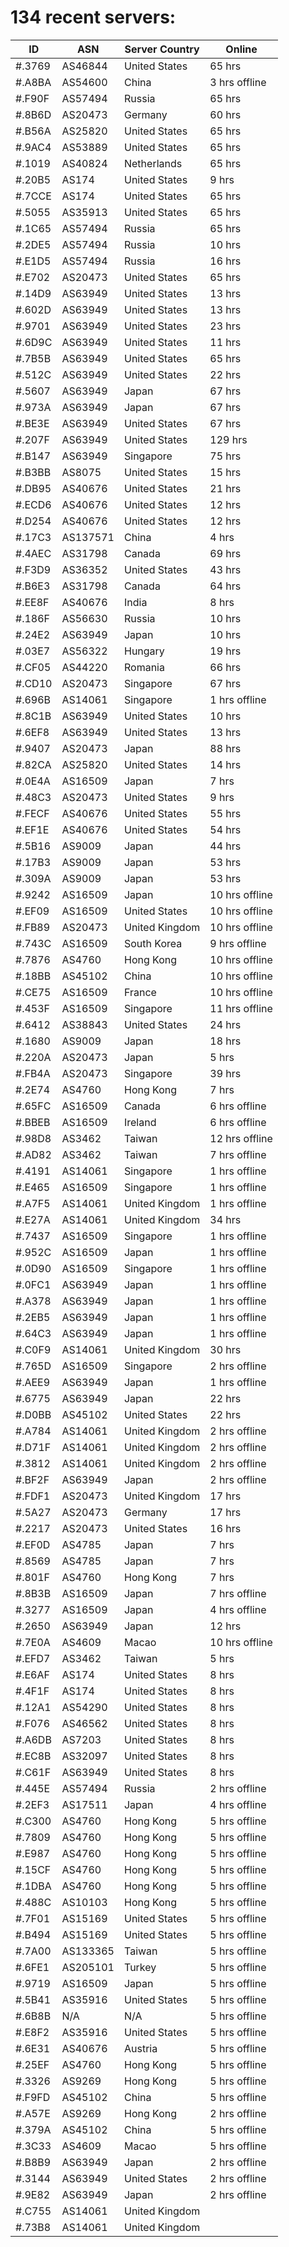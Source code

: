 # 134 recent servers:

| ID | ASN | Server Country | Online |
| ------ | ------ | ------ | ------ |
| #.3769 | AS46844 | United States | 65 hrs |
| #.A8BA | AS54600 | China | 3 hrs offline |
| #.F90F | AS57494 | Russia | 65 hrs |
| #.8B6D | AS20473 | Germany | 60 hrs |
| #.B56A | AS25820 | United States | 65 hrs |
| #.9AC4 | AS53889 | United States | 65 hrs |
| #.1019 | AS40824 | Netherlands | 65 hrs |
| #.20B5 | AS174 | United States | 9 hrs |
| #.7CCE | AS174 | United States | 65 hrs |
| #.5055 | AS35913 | United States | 65 hrs |
| #.1C65 | AS57494 | Russia | 65 hrs |
| #.2DE5 | AS57494 | Russia | 10 hrs |
| #.E1D5 | AS57494 | Russia | 16 hrs |
| #.E702 | AS20473 | United States | 65 hrs |
| #.14D9 | AS63949 | United States | 13 hrs |
| #.602D | AS63949 | United States | 13 hrs |
| #.9701 | AS63949 | United States | 23 hrs |
| #.6D9C | AS63949 | United States | 11 hrs |
| #.7B5B | AS63949 | United States | 65 hrs |
| #.512C | AS63949 | United States | 22 hrs |
| #.5607 | AS63949 | Japan | 67 hrs |
| #.973A | AS63949 | Japan | 67 hrs |
| #.BE3E | AS63949 | United States | 67 hrs |
| #.207F | AS63949 | United States | 129 hrs |
| #.B147 | AS63949 | Singapore | 75 hrs |
| #.B3BB | AS8075 | United States | 15 hrs |
| #.DB95 | AS40676 | United States | 21 hrs |
| #.ECD6 | AS40676 | United States | 12 hrs |
| #.D254 | AS40676 | United States | 12 hrs |
| #.17C3 | AS137571 | China | 4 hrs |
| #.4AEC | AS31798 | Canada | 69 hrs |
| #.F3D9 | AS36352 | United States | 43 hrs |
| #.B6E3 | AS31798 | Canada | 64 hrs |
| #.EE8F | AS40676 | India | 8 hrs |
| #.186F | AS56630 | Russia | 10 hrs |
| #.24E2 | AS63949 | Japan | 10 hrs |
| #.03E7 | AS56322 | Hungary | 19 hrs |
| #.CF05 | AS44220 | Romania | 66 hrs |
| #.CD10 | AS20473 | Singapore | 67 hrs |
| #.696B | AS14061 | Singapore | 1 hrs offline |
| #.8C1B | AS63949 | United States | 10 hrs |
| #.6EF8 | AS63949 | United States | 13 hrs |
| #.9407 | AS20473 | Japan | 88 hrs |
| #.82CA | AS25820 | United States | 14 hrs |
| #.0E4A | AS16509 | Japan | 7 hrs |
| #.48C3 | AS20473 | United States | 9 hrs |
| #.FECF | AS40676 | United States | 55 hrs |
| #.EF1E | AS40676 | United States | 54 hrs |
| #.5B16 | AS9009 | Japan | 44 hrs |
| #.17B3 | AS9009 | Japan | 53 hrs |
| #.309A | AS9009 | Japan | 53 hrs |
| #.9242 | AS16509 | Japan | 10 hrs offline |
| #.EF09 | AS16509 | United States | 10 hrs offline |
| #.FB89 | AS20473 | United Kingdom | 10 hrs offline |
| #.743C | AS16509 | South Korea | 9 hrs offline |
| #.7876 | AS4760 | Hong Kong | 10 hrs offline |
| #.18BB | AS45102 | China | 10 hrs offline |
| #.CE75 | AS16509 | France | 10 hrs offline |
| #.453F | AS16509 | Singapore | 11 hrs offline |
| #.6412 | AS38843 | United States | 24 hrs |
| #.1680 | AS9009 | Japan | 18 hrs |
| #.220A | AS20473 | Japan | 5 hrs |
| #.FB4A | AS20473 | Singapore | 39 hrs |
| #.2E74 | AS4760 | Hong Kong | 7 hrs |
| #.65FC | AS16509 | Canada | 6 hrs offline |
| #.BBEB | AS16509 | Ireland | 6 hrs offline |
| #.98D8 | AS3462 | Taiwan | 12 hrs offline |
| #.AD82 | AS3462 | Taiwan | 7 hrs offline |
| #.4191 | AS14061 | Singapore | 1 hrs offline |
| #.E465 | AS16509 | Singapore | 1 hrs offline |
| #.A7F5 | AS14061 | United Kingdom | 1 hrs offline |
| #.E27A | AS14061 | United Kingdom | 34 hrs |
| #.7437 | AS16509 | Singapore | 1 hrs offline |
| #.952C | AS16509 | Japan | 1 hrs offline |
| #.0D90 | AS16509 | Singapore | 1 hrs offline |
| #.0FC1 | AS63949 | Japan | 1 hrs offline |
| #.A378 | AS63949 | Japan | 1 hrs offline |
| #.2EB5 | AS63949 | Japan | 1 hrs offline |
| #.64C3 | AS63949 | Japan | 1 hrs offline |
| #.C0F9 | AS14061 | United Kingdom | 30 hrs |
| #.765D | AS16509 | Singapore | 2 hrs offline |
| #.AEE9 | AS63949 | Japan | 1 hrs offline |
| #.6775 | AS63949 | Japan | 22 hrs |
| #.D0BB | AS45102 | United States | 22 hrs |
| #.A784 | AS14061 | United Kingdom | 2 hrs offline |
| #.D71F | AS14061 | United Kingdom | 2 hrs offline |
| #.3812 | AS14061 | United Kingdom | 2 hrs offline |
| #.BF2F | AS63949 | Japan | 2 hrs offline |
| #.FDF1 | AS20473 | United Kingdom | 17 hrs |
| #.5A27 | AS20473 | Germany | 17 hrs |
| #.2217 | AS20473 | United States | 16 hrs |
| #.EF0D | AS4785 | Japan | 7 hrs |
| #.8569 | AS4785 | Japan | 7 hrs |
| #.801F | AS4760 | Hong Kong | 7 hrs |
| #.8B3B | AS16509 | Japan | 7 hrs offline |
| #.3277 | AS16509 | Japan | 4 hrs offline |
| #.2650 | AS63949 | Japan | 12 hrs |
| #.7E0A | AS4609 | Macao | 10 hrs offline |
| #.EFD7 | AS3462 | Taiwan | 5 hrs |
| #.E6AF | AS174 | United States | 8 hrs |
| #.4F1F | AS174 | United States | 8 hrs |
| #.12A1 | AS54290 | United States | 8 hrs |
| #.F076 | AS46562 | United States | 8 hrs |
| #.A6DB | AS7203 | United States | 8 hrs |
| #.EC8B | AS32097 | United States | 8 hrs |
| #.C61F | AS63949 | United States | 8 hrs |
| #.445E | AS57494 | Russia | 2 hrs offline |
| #.2EF3 | AS17511 | Japan | 4 hrs offline |
| #.C300 | AS4760 | Hong Kong | 5 hrs offline |
| #.7809 | AS4760 | Hong Kong | 5 hrs offline |
| #.E987 | AS4760 | Hong Kong | 5 hrs offline |
| #.15CF | AS4760 | Hong Kong | 5 hrs offline |
| #.1DBA | AS4760 | Hong Kong | 5 hrs offline |
| #.488C | AS10103 | Hong Kong | 5 hrs offline |
| #.7F01 | AS15169 | United States | 5 hrs offline |
| #.B494 | AS15169 | United States | 5 hrs offline |
| #.7A00 | AS133365 | Taiwan | 5 hrs offline |
| #.6FE1 | AS205101 | Turkey | 5 hrs offline |
| #.9719 | AS16509 | Japan | 5 hrs offline |
| #.5B41 | AS35916 | United States | 5 hrs offline |
| #.6B8B | N/A | N/A | 5 hrs offline |
| #.E8F2 | AS35916 | United States | 5 hrs offline |
| #.6E31 | AS40676 | Austria | 5 hrs offline |
| #.25EF | AS4760 | Hong Kong | 5 hrs offline |
| #.3326 | AS9269 | Hong Kong | 5 hrs offline |
| #.F9FD | AS45102 | China | 5 hrs offline |
| #.A57E | AS9269 | Hong Kong | 2 hrs offline |
| #.379A | AS45102 | China | 5 hrs offline |
| #.3C33 | AS4609 | Macao | 5 hrs offline |
| #.B8B9 | AS63949 | Japan | 2 hrs offline |
| #.3144 | AS63949 | United States | 2 hrs offline |
| #.9E82 | AS63949 | Japan | 2 hrs offline |
| #.C755 | AS14061 | United Kingdom | |
| #.73B8 | AS14061 | United Kingdom | |

